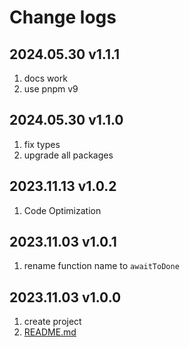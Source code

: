# Change logs

## 2024.05.30 v1.1.1

1. docs work
2. use pnpm v9

## 2024.05.30 v1.1.0

1. fix types
2. upgrade all packages

## 2023.11.13 v1.0.2

1. Code Optimization

## 2023.11.03 v1.0.1

1. rename function name to `awaitToDone`

## 2023.11.03 v1.0.0

1. create project
2. [README.md](./README.md)
